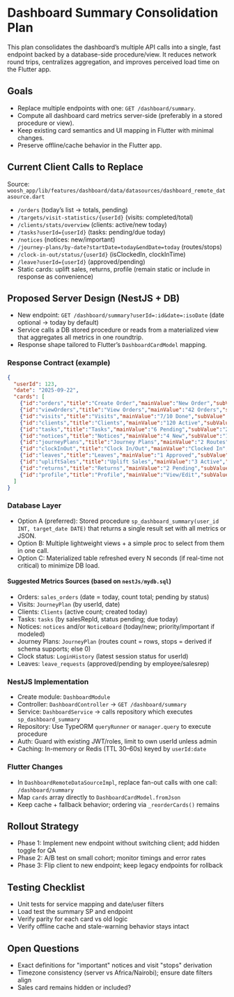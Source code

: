 # Dashboard Summary Consolidation Plan

This plan consolidates the dashboard’s multiple API calls into a single, fast endpoint backed by a database-side procedure/view. It reduces network round trips, centralizes aggregation, and improves perceived load time on the Flutter app.

## Goals
- Replace multiple endpoints with one: `GET /dashboard/summary`.
- Compute all dashboard card metrics server-side (preferably in a stored procedure or view).
- Keep existing card semantics and UI mapping in Flutter with minimal changes.
- Preserve offline/cache behavior in the Flutter app.

## Current Client Calls to Replace
Source: `woosh_app/lib/features/dashboard/data/datasources/dashboard_remote_datasource.dart`
- `/orders` (today’s list → totals, pending)
- `/targets/visit-statistics/{userId}` (visits: completed/total)
- `/clients/stats/overview` (clients: active/new today)
- `/tasks?userId={userId}` (tasks: pending/due today)
- `/notices` (notices: new/important)
- `/journey-plans/by-date?startDate=today&endDate=today` (routes/stops)
- `/clock-in-out/status/{userId}` (isClockedIn, clockInTime)
- `/leave?userId={userId}` (approved/pending)
- Static cards: uplift sales, returns, profile (remain static or include in response as convenience)

## Proposed Server Design (NestJS + DB)
- New endpoint: `GET /dashboard/summary?userId=:id&date=:isoDate` (date optional → today by default)
- Service calls a DB stored procedure or reads from a materialized view that aggregates all metrics in one roundtrip.
- Response shape tailored to Flutter’s `DashboardCardModel` mapping.

### Response Contract (example)
```json
{
  "userId": 123,
  "date": "2025-09-22",
  "cards": [
    {"id":"orders","title":"Create Order","mainValue":"New Order","subValue":"42 Total Orders","type":"orders","status":"normal"},
    {"id":"viewOrders","title":"View Orders","mainValue":"42 Orders","subValue":"5 Pending","type":"viewOrders","status":"normal"},
    {"id":"visits","title":"Visits","mainValue":"7/10 Done","subValue":"3 Remaining","type":"visits","status":"normal"},
    {"id":"clients","title":"Clients","mainValue":"120 Active","subValue":"3 Today","type":"clients","status":"normal"},
    {"id":"tasks","title":"Tasks","mainValue":"6 Pending","subValue":"2 Due Today","type":"tasks","status":"warning"},
    {"id":"notices","title":"Notices","mainValue":"4 New","subValue":"1 Important","type":"notices","status":"warning"},
    {"id":"journeyPlans","title":"Journey Plans","mainValue":"2 Routes","subValue":"18 Stops","type":"journeyPlans","status":"normal"},
    {"id":"clockInOut","title":"Clock In/Out","mainValue":"Clocked In","subValue":"08:35","type":"clockInOut","status":"success"},
    {"id":"leaves","title":"Leaves","mainValue":"1 Approved","subValue":"1 Pending","type":"leaves","status":"warning"},
    {"id":"upliftSales","title":"Uplift Sales","mainValue":"3 Active","subValue":"Promotions","type":"upliftSales","status":"normal"},
    {"id":"returns","title":"Returns","mainValue":"2 Pending","subValue":"Returns","type":"returns","status":"normal"},
    {"id":"profile","title":"Profile","mainValue":"View/Edit","subValue":"Profile","type":"profile","status":"normal"}
  ]
}
```

### Database Layer
- Option A (preferred): Stored procedure `sp_dashboard_summary(user_id INT, target_date DATE)` that returns a single result set with all metrics or JSON.
- Option B: Multiple lightweight views + a simple proc to select from them in one call.
- Option C: Materialized table refreshed every N seconds (if real-time not critical) to minimize DB load.

#### Suggested Metrics Sources (based on `nestJs/mydb.sql`)
- Orders: `sales_orders` (date = today, count total; pending by status)
- Visits: `JourneyPlan` (by userId, date)
- Clients: `Clients` (active count; created today)
- Tasks: `tasks` (by salesRepId, status pending; due today)
- Notices: `notices` and/or `NoticeBoard` (today/new; priority/important if modeled)
- Journey Plans: `JourneyPlan` (routes count = rows, stops = derived if schema supports; else 0)
- Clock status: `LoginHistory` (latest session status for userId)
- Leaves: `leave_requests` (approved/pending by employee/salesrep)

### NestJS Implementation
- Create module: `DashboardModule`
- Controller: `DashboardController` → `GET /dashboard/summary`
- Service: `DashboardService` → calls repository which executes `sp_dashboard_summary`
- Repository: Use TypeORM `queryRunner` or `manager.query` to execute procedure
- Auth: Guard with existing JWT/roles, limit to own userId unless admin
- Caching: In-memory or Redis (TTL 30–60s) keyed by `userId:date`

### Flutter Changes
- In `DashboardRemoteDataSourceImpl`, replace fan-out calls with one call: `/dashboard/summary`
- Map `cards` array directly to `DashboardCardModel.fromJson`
- Keep cache + fallback behavior; ordering via `_reorderCards()` remains

## Rollout Strategy
- Phase 1: Implement new endpoint without switching client; add hidden toggle for QA
- Phase 2: A/B test on small cohort; monitor timings and error rates
- Phase 3: Flip client to new endpoint; keep legacy endpoints for rollback

## Testing Checklist
- Unit tests for service mapping and date/user filters
- Load test the summary SP and endpoint
- Verify parity for each card vs old logic
- Verify offline cache and stale-warning behavior stays intact

## Open Questions
- Exact definitions for "important" notices and visit "stops" derivation
- Timezone consistency (server vs Africa/Nairobi); ensure date filters align
- Sales card remains hidden or included?
